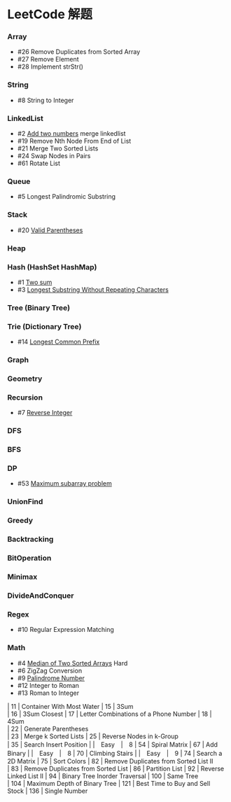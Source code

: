 # LeetCode 解题

### Array
  - #26 Remove Duplicates from Sorted Array 
  - #27 Remove Element 
  - #28 Implement strStr() 
### String
  - #8 String to Integer
### LinkedList
  - #2 [Add two numbers](http://blog.csdn.net/cuit/article/details/78505880) merge linkedlist
  - #19 Remove Nth Node From End of List 
  - #21 Merge Two Sorted Lists
  - #24 Swap Nodes in Pairs 
  - #61 Rotate List
### Queue
  - #5 Longest Palindromic Substring
### Stack
  - #20 [Valid Parentheses](http://blog.csdn.net/cuit/article/details/78573941)
### Heap
### Hash (HashSet HashMap)
  - #1 [Two sum](http://blog.csdn.net/cuit/article/details/78505630)
  - #3 [Longest Substring Without Repeating Characters](http://blog.csdn.net/cuit/article/details/78506294)
### Tree (Binary Tree)
### Trie (Dictionary Tree)
  - #14 [Longest Common Prefix](http://blog.csdn.net/cuit/article/details/78556278)
### Graph
### Geometry

### Recursion
  - #7 [Reverse Integer](http://blog.csdn.net/cuit/article/details/78509086)
### DFS
### BFS
### DP
  - #53 [Maximum subarray problem](http://blog.csdn.net/cuit/article/details/78572326)
### UnionFind
### Greedy
### Backtracking
### BitOperation
### Minimax
### DivideAndConquer
### Regex
  - #10 Regular Expression Matching
### Math
  - #4 [Median of Two Sorted Arrays](http://blog.csdn.net/cuit/article/details/78506332) Hard
  - #6 ZigZag Conversion  
  - #9 [Palindrome Number](http://blog.csdn.net/cuit/article/details/78516512)
  - #12 Integer to Roman
  - #13 Roman to Integer

  
| 11 | Container With Most Water
| 15 | 3Sum  
| 16 | 3Sum Closest 
| 17 | Letter Combinations of a Phone Number 
| 18 | 4Sum   
| 22 | Generate Parentheses   
| 23 | Merge k Sorted Lists
| 25 | Reverse Nodes in k-Group  
| 35 | Search Insert Position | |　Easy　|　8
| 54 | Spiral Matrix
| 67 | Add Binary  |  |　Easy　|　8
| 70 | Climbing Stairs |  |　Easy　|　9
| 74 | Search a 2D Matrix
| 75 | Sort Colors 
| 82 | Remove Duplicates from Sorted List II  
| 83 | Remove Duplicates from Sorted List 
| 86 | Partition List 
| 92 | Reverse Linked List II 
| 94 | Binary Tree Inorder Traversal 
| 100 | Same Tree  
| 104 | Maximum Depth of Binary Tree
| 121 | Best Time to Buy and Sell Stock
| 136 | Single Number
